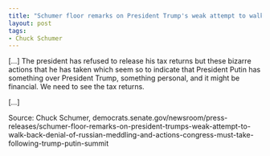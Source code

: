 ```yaml
---
title: "Schumer floor remarks on President Trump's weak attempt to walk back denial of Russian meddling and actions congress must take following Trump-Putin summit"
layout: post
tags:
- Chuck Schumer
---
```


[…] The president has refused to release his tax returns but these bizarre actions that he has taken which seem so to indicate that President Putin has something over President Trump, something personal, and it might be financial. We need to see the tax returns.

[…]

Source: Chuck Schumer, democrats.senate.gov/newsroom/press-releases/schumer-floor-remarks-on-president-trumps-weak-attempt-to-walk-back-denial-of-russian-meddling-and-actions-congress-must-take-following-trump-putin-summit
